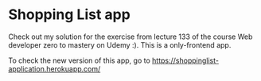 # Shopping List app

Check out my solution for the exercise from lecture 133 of the course Web developer zero to mastery on Udemy :).
This is a only-frontend app.

To check the new version of this app, go to https://shoppinglist-application.herokuapp.com/

 
